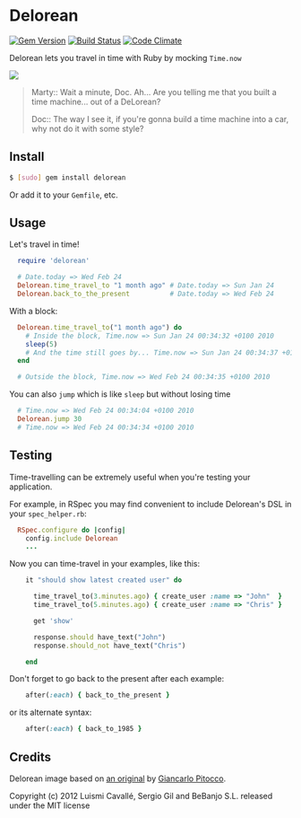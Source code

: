 # Delorean
[![Gem Version](https://badge.fury.io/rb/delorean.png)](http://badge.fury.io/rb/delorean)
[![Build Status](https://secure.travis-ci.org/bebanjo/delorean.png)](http://travis-ci.org/bebanjo/delorean)
[![Code Climate](https://codeclimate.com/github/bebanjo/delorean.png)](https://codeclimate.com/github/bebanjo/delorean)

Delorean lets you travel in time with Ruby by mocking `Time.now`

![](http://dl.dropbox.com/u/645329/delorean.png)

> Marty:: Wait a minute, Doc. Ah... Are you telling me that you built a time machine... out of a DeLorean?
>
> Doc:: The way I see it, if you're gonna build a time machine into a car, why not do it with some style?

## Install

```bash
$ [sudo] gem install delorean
```

Or add it to your `Gemfile`, etc.

## Usage

Let's travel in time!
```rb
  require 'delorean'

  # Date.today => Wed Feb 24
  Delorean.time_travel_to "1 month ago" # Date.today => Sun Jan 24
  Delorean.back_to_the_present          # Date.today => Wed Feb 24
```

With a block:
```rb
  Delorean.time_travel_to("1 month ago") do
    # Inside the block, Time.now => Sun Jan 24 00:34:32 +0100 2010
    sleep(5)
    # And the time still goes by... Time.now => Sun Jan 24 00:34:37 +0100 2010
  end

  # Outside the block, Time.now => Wed Feb 24 00:34:35 +0100 2010
```

You can also `jump` which is like `sleep` but without losing time
```rb
  # Time.now => Wed Feb 24 00:34:04 +0100 2010
  Delorean.jump 30
  # Time.now => Wed Feb 24 00:34:34 +0100 2010
```

## Testing

Time-travelling can be extremely useful when you're testing your application.

For example, in RSpec you may find convenient to include Delorean's DSL in your `spec_helper.rb`:
```rb
  RSpec.configure do |config|
    config.include Delorean
    ...
```

Now you can time-travel in your examples, like this:

```rb
    it "should show latest created user" do

      time_travel_to(3.minutes.ago) { create_user :name => "John"  }
      time_travel_to(5.minutes.ago) { create_user :name => "Chris" }

      get 'show'

      response.should have_text("John")
      response.should_not have_text("Chris")

    end
```

Don't forget to go back to the present after each example:

```rb
    after(:each) { back_to_the_present }
```

or its alternate syntax:

```rb
    after(:each) { back_to_1985 }
```

## Credits

Delorean image based on [an original](http://www.gocarlo.com/lagalerie/archives/march05.htm) by [Giancarlo Pitocco](http://www.gocarlo.com/).

Copyright (c) 2012 Luismi Cavallé, Sergio Gil and BeBanjo S.L. released under the MIT license
